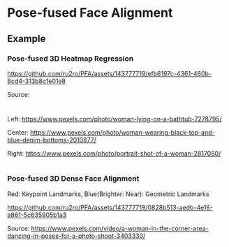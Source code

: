 # Pose-fused Face Alignment

## Example
### Pose-fused 3D Heatmap Regression

https://github.com/ru2ro/PFA/assets/143777719/efb6197c-4361-460b-8cd4-313b8c1e01e8

Source:
#
Left: https://www.pexels.com/photo/woman-lying-on-a-bathtub-7278795/

Center: https://www.pexels.com/photo/woman-wearing-black-top-and-blue-denim-bottoms-2010877/

Right: https://www.pexels.com/photo/portrait-shot-of-a-woman-2817080/

#
### Pose-fused 3D Dense Face Alignment
Red: Keypoint Landmarks, Blue(Brighter: Near): Geometric Landmarks

https://github.com/ru2ro/PFA/assets/143777719/0828b513-aedb-4e16-a861-5c635905b1a3

Source: https://www.pexels.com/video/a-woman-in-the-corner-area-dancing-in-poses-for-a-photo-shoot-3403330/
